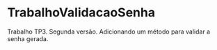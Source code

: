 # TrabalhoValidacaoSenha
Trabalho TP3. 
Segunda versão. Adicionando um método para validar a senha gerada.
